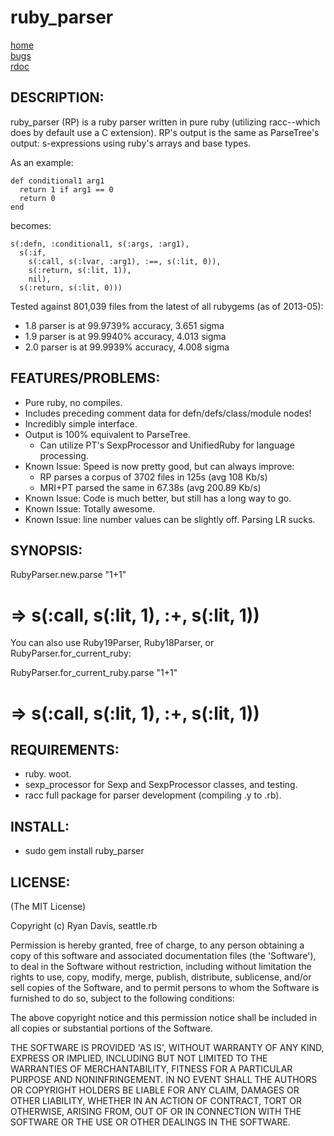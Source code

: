 # ruby_parser

[home](https://github.com/seattlerb/ruby_parser)  
[bugs](https://github.com/seattlerb/ruby_parser/issues)  
[rdoc](http://docs.seattlerb.org/ruby_parser)

## DESCRIPTION:

ruby_parser (RP) is a ruby parser written in pure ruby (utilizing
racc--which does by default use a C extension). RP's output is
the same as ParseTree's output: s-expressions using ruby's arrays and
base types.

As an example:

    def conditional1 arg1
      return 1 if arg1 == 0
      return 0
    end

becomes:

    s(:defn, :conditional1, s(:args, :arg1),
      s(:if,
        s(:call, s(:lvar, :arg1), :==, s(:lit, 0)),
        s(:return, s(:lit, 1)),
        nil),
      s(:return, s(:lit, 0)))

Tested against 801,039 files from the latest of all rubygems (as of 2013-05):

* 1.8 parser is at 99.9739% accuracy, 3.651 sigma
* 1.9 parser is at 99.9940% accuracy, 4.013 sigma
* 2.0 parser is at 99.9939% accuracy, 4.008 sigma

## FEATURES/PROBLEMS:

* Pure ruby, no compiles.
* Includes preceding comment data for defn/defs/class/module nodes!
* Incredibly simple interface.
* Output is 100% equivalent to ParseTree.
  * Can utilize PT's SexpProcessor and UnifiedRuby for language processing.
* Known Issue: Speed is now pretty good, but can always improve:
  * RP parses a corpus of 3702 files in 125s (avg 108 Kb/s)
  * MRI+PT parsed the same in 67.38s (avg 200.89 Kb/s)
* Known Issue: Code is much better, but still has a long way to go.
* Known Issue: Totally awesome.
* Known Issue: line number values can be slightly off. Parsing LR sucks.

## SYNOPSIS:

  RubyParser.new.parse "1+1"
  # => s(:call, s(:lit, 1), :+, s(:lit, 1))

You can also use Ruby19Parser, Ruby18Parser, or RubyParser.for_current_ruby:

  RubyParser.for_current_ruby.parse "1+1"
  # => s(:call, s(:lit, 1), :+, s(:lit, 1))

## REQUIREMENTS:

* ruby. woot.
* sexp_processor for Sexp and SexpProcessor classes, and testing.
* racc full package for parser development (compiling .y to .rb).

## INSTALL:

* sudo gem install ruby_parser

## LICENSE:

(The MIT License)

Copyright (c) Ryan Davis, seattle.rb

Permission is hereby granted, free of charge, to any person obtaining
a copy of this software and associated documentation files (the
'Software'), to deal in the Software without restriction, including
without limitation the rights to use, copy, modify, merge, publish,
distribute, sublicense, and/or sell copies of the Software, and to
permit persons to whom the Software is furnished to do so, subject to
the following conditions:

The above copyright notice and this permission notice shall be
included in all copies or substantial portions of the Software.

THE SOFTWARE IS PROVIDED 'AS IS', WITHOUT WARRANTY OF ANY KIND,
EXPRESS OR IMPLIED, INCLUDING BUT NOT LIMITED TO THE WARRANTIES OF
MERCHANTABILITY, FITNESS FOR A PARTICULAR PURPOSE AND NONINFRINGEMENT.
IN NO EVENT SHALL THE AUTHORS OR COPYRIGHT HOLDERS BE LIABLE FOR ANY
CLAIM, DAMAGES OR OTHER LIABILITY, WHETHER IN AN ACTION OF CONTRACT,
TORT OR OTHERWISE, ARISING FROM, OUT OF OR IN CONNECTION WITH THE
SOFTWARE OR THE USE OR OTHER DEALINGS IN THE SOFTWARE.
